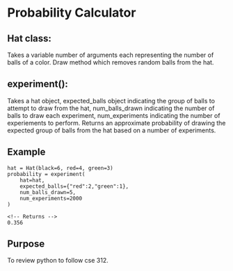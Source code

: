 
# Probability Calculator 

## Hat class:
Takes a variable number of arguments each representing the number of balls of a color.
Draw method which removes random balls from the hat. 

## experiment():
Takes a hat object, expected_balls object indicating the group of balls to attempt to draw from the hat, num_balls_drawn indicating the number of balls to draw each experiment, num_experiments indicating the number of experiements to perform. 
Returns an approximate probability of drawing the expected group of balls from the hat based on a number of experiments.

## Example
```
hat = Hat(black=6, red=4, green=3)
probability = experiment(
    hat=hat,
    expected_balls={"red":2,"green":1},
    num_balls_drawn=5,
    num_experiments=2000
)

<!-- Returns -->
0.356
```

## Purpose
To review python to follow cse 312. 




